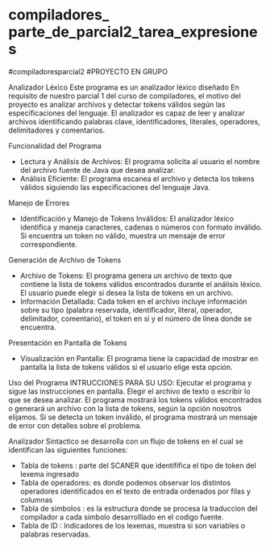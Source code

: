 # compiladores_ parte_de_parcial2_tarea_expresiones
#compiladoresparcial2
#PROYECTO EN GRUPO

Analizador Léxico Este programa es un analizador léxico diseñado En requisito de nuestro parcial 1 del curso de compiladores, el motivo del proyecto es analizar archivos y detectar tokens válidos según las especificaciones del lenguaje. El analizador es capaz de leer y analizar archivos identificando palabras clave, identificadores, literales, operadores, delimitadores y comentarios.

Funcionalidad del Programa
- Lectura y Análisis de Archivos: El programa solicita al usuario el nombre del archivo fuente de Java que desea analizar.
- Análisis Eficiente: El programa escanea el archivo y detecta los tokens válidos siguiendo las especificaciones del lenguaje Java.

Manejo de Errores
- Identificación y Manejo de Tokens Inválidos: El analizador léxico identifica y maneja caracteres, cadenas o números con formato inválido. Si encuentra un token no válido, muestra un mensaje de error correspondiente.

Generación de Archivo de Tokens

- Archivo de Tokens: El programa genera un archivo de texto que contiene la lista de tokens válidos encontrados durante el análisis léxico. El usuario puede elegir si desea la lista de tokens en un archivo.
- Información Detallada: Cada token en el archivo incluye información sobre su tipo (palabra reservada, identificador, literal, operador, delimitador, comentario), el token en sí y el número de línea donde se encuentra.

Presentación en Pantalla de Tokens
- Visualización en Pantalla: El programa tiene la capacidad de mostrar en pantalla la lista de tokens válidos si el usuario elige esta opción.

Uso del Programa
INTRUCCIONES PARA SU USO: Ejecutar el programa y sigue las instrucciones en pantalla. Elegir el archivo de texto o escribir lo que se desea analizar. El programa mostrará los tokens válidos encontrados o generará un archivo con la lista de tokens, según la opción nosotros elijamos. Si se detecta un token inválido, el programa mostrará un mensaje de error con detalles sobre el problema.


Analizador Sintactico se desarrolla con un flujo de tokens en el cual se identifican las siguientes funciones:
* Tabla de tokens : parte del SCANER que identififica el tipo de token del lexema ingresado 
* Tabla de operadores: es donde podemos observar los distintos operadores identificados en el texto de entrada ordenados por filas y columnas
* Tabla de simbolos : es la estructura donde se procesa la traduccion del compilador a cada simbolo desarrolllado en el codigo fuente.
* Tabla de ID : Indicadores de los lexemas, muestra si son variables o palabras reservadas. 

